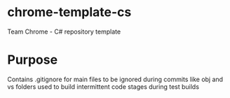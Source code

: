 # chrome-template-cs
Team Chrome - C# repository template

# Purpose
Contains .gitignore for main files to be ignored during commits like obj and vs folders used to build intermittent code stages during test builds
